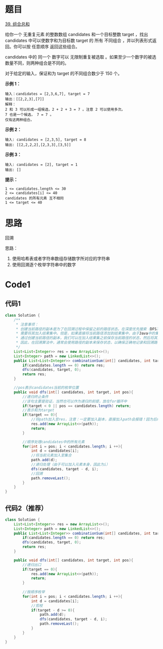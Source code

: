 # 题目
[39. 组合总和](https://leetcode.cn/problems/combination-sum/)

给你一个 无重复元素 的整数数组 candidates 和一个目标整数 target ，找出 candidates 中可以使数字和为目标数 target 的 所有 不同组合 ，并以列表形式返回。你可以按 任意顺序 返回这些组合。

candidates 中的 同一个 数字可以 无限制重复被选取 。如果至少一个数字的被选数量不同，则两种组合是不同的。

对于给定的输入，保证和为 target 的不同组合数少于 150 个。


**示例 1：**

``` 
输入：candidates = [2,3,6,7], target = 7
输出：[[2,2,3],[7]]
解释：
2 和 3 可以形成一组候选，2 + 2 + 3 = 7 。注意 2 可以使用多次。
7 也是一个候选， 7 = 7 。
仅有这两种组合。
```
**示例 2：**

``` 
输入: candidates = [2,3,5], target = 8
输出: [[2,2,2,2],[2,3,3],[3,5]]
```
**示例 3：**

``` 
输入: candidates = [2], target = 1
输出: []
```


**提示：**

``` 
1 <= candidates.length <= 30
2 <= candidates[i] <= 40
candidates 的所有元素 互不相同
1 <= target <= 40
```

# 思路
回溯

思路：
1. 使用哈希表或者字符串数组存储数字所对应的字符串
2. 使用回溯逐个枚举字符串中的数字

# Code1


## 代码1
```java
class Solution {
    /**
     * 注意事项：
     * 创建当前路径的副本是为了在回溯过程中保留之前的路径状态。在深度优先搜索（DFS）过程中，当我们找到一条符合条件的路径时，
     * 需要将其加入结果集中。但是，如果直接将当前路径添加到结果集中，由于Java中的集合是引用传递，后续对路径的修改会影响到已经加入结果集中的路径，导致结果集中的路径不正确。
     * 通过创建当前路径的副本，我们可以在加入结果集之前保存当前路径的状态，然后将其添加到结果集中，这样即使后续对当前路径进行修改，也不会影响已经加入结果集中的路径，保持结果的正确性。
     * 因此，在回溯算法中，通常会使用路径的副本来保存状态，以确保正确地记录和回溯路径。
     */
    List<List<Integer>> res = new ArrayList<>();
    List<Integer> path = new LinkedList<>();
    public List<List<Integer>> combinationSum(int[] candidates, int target) {
        if(candidates.length == 0) return res;
        dfs(candidates, target, 0);
        return res;
    }

    //pos表示candidates当前的枚举位置
    public void dfs(int[] candidates, int target, int pos){
        //递归终止条件
        //该句主要是验证，当然也可以作为递归的前提，放在for循环中
        if(target < 0 || pos == candidates.length) return;
        //表示和为target
        if(target == 0){
            //将path加入至res，注意：一定要加入副本，直接加入path会报错！因为后续的修改会直接影响res已经加入的path！
            res.add(new ArrayList<>(path));
            return;
        }

        //顺序处理candidates中的所有元素
        for(int i = pos; i < candidates.length; i ++){
            int d = candidates[i];
            //将当前元素加入至集合
            path.add(d);
            //递归处理（由于可以加入元素本身，因此为i）
            dfs(candidates, target - d, i);
            //回溯
            path.removeLast();
        }
    }
}
```

## 代码2（推荐）
```java
class Solution {
    List<List<Integer>> res = new ArrayList<>();
    List<Integer> path = new LinkedList<>();
    public List<List<Integer>> combinationSum(int[] candidates, int target) {
        if(candidates.length == 0) return res;
        dfs(candidates, target, 0);
        return res;
    }

    public void dfs(int[] candidates, int target, int pos){
        //递归出口
        if(target == 0){
            res.add(new ArrayList<>(path));
            return;
        }
        
        //按顺序枚举
        for(int i = pos; i < candidates.length; i ++){
            int d = candidates[i];
            //剪枝
            if(target - d >= 0){
                path.add(d);
                dfs(candidates, target - d, i);
                path.removeLast();
            }
        }
    }
}
```